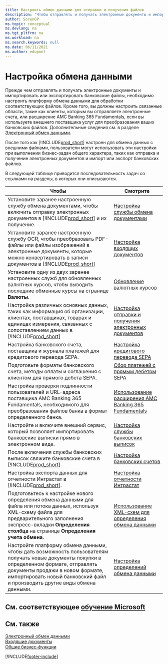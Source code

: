 ```yaml
---
title: Настроить обмен данными для отправки и получения файлов
description: 'Чтобы отправлять и получать электронные документы и импортировать или экспортировать банковские файлы, необходимо настроить платформу обмена данными для обмена внешними файлами.'
author: SorenGP
ms.topic: conceptual
ms.devlang: na
ms.tgt_pltfrm: na
ms.workload: na
ms.search.keywords: null
ms.date: 06/11/2021
ms.author: edupont
---
```

# <a name="setting-up-data-exchange"></a><a name="setting-up-data-exchange"></a>Настройка обмена данными

Прежде чем отправлять и получать электронные документы и импортировать или экспортировать банковские файлы, необходимо настроить платформу обмена данными для обработки соответствующих файлов. Кроме того, вы должны настроить связанные области, такие как клиенты, которым вы отправляете электронные счета, или расширение AMC Banking 365 Fundamentals, если вы используете внешнего поставщика услуг для преобразования ваших банковских файлов. Дополнительные сведения см. в разделе [Электронный обмен данными](across-data-exchange.md).  

 После того как [!INCLUDE[prod_short](includes/prod_short.md)] настроен для обмена данных с внешними файлами, пользователи могут использовать эти настройки при выполнении бизнес-задач общего характера, таких как отправка и получение электронных документов и импорт или экспорт банковских файлов.  

 В следующей таблице приводится последовательность задач со ссылками на разделы, в которых они описываются.  

|**Чтобы**|**Смотрите**|  
|------------|-------------|  
|Установите заранее настроенную службу обмена документами, чтобы включить отправку электронных документов в [!INCLUDE[prod_short](includes/prod_short.md)] и их получение.|[Настройка службы обмена документами](across-how-to-set-up-a-document-exchange-service.md)|  
|Установите заранее настроенную службу OCR, чтобы преобразовать PDF\-файлы или файлы изображений в электронные документы, которые можно конвертировать в записи документов в [!INCLUDE[prod_short](includes/prod_short.md)]|[Настройка входящих документов](across-how-setup-income-documents.md)|  
|Установите одну из двух заранее настроенных служб для обновленных валютных курсов, чтобы выводить последние обменные курсы на странице **Валюты**.|[Обновление валютных курсов](finance-how-update-currencies.md)|  
|Настройка различных основных данных, таких как информация об организации, клиентах, поставщиках, товарах и единицах измерения, связанных с сопоставлением данных в [!INCLUDE[prod_short](includes/prod_short.md)]|[Настройка отправки и получения электронных документов](across-how-to-set-up-electronic-document-sending-and-receiving.md)|  
|Настройка банковского счета, поставщика и журнала платежей для кредитового перевода SEPA.|[Настройка кредитового перевода SEPA](finance-make-payments-with-bank-data-conversion-service-or-sepa-credit-transfer.md#setting-up-sepa-credit-transfer)|  
|Подготовьте форматы банковского счета, методы оплаты и соглашения с клиентом для прямого дебета SEPA.|[Сбор платежей с прямым дебетом SEPA](finance-collect-payments-with-sepa-direct-debit.md)|  
|Настройка проверки подлинности пользователей и URL-адреса поставщика AMC Banking 365 Fundamentals, необходимого для преобразования файлов банка в формат определенного банка.|[Использование расширения AMC Banking 365 Fundamentals](ui-extensions-amc-banking.md)|  
|Настройте и включите внешний сервис, который позволяет импортировать банковские выписки прямо в электронном виде.|[Настройка службы банковских выписок](bank-how-setup-bank-statement-service.md)|  
|После включения службы банковских выписок свяжите банковские счета в [!INCLUDE[prod_short](includes/prod_short.md)]|[Настройка банковских счетов](bank-how-setup-bank-accounts.md)|  
|Настройка экспорта данных для отчетности Интрастат в [!INCLUDE[prod_short](includes/prod_short.md)].|[Настройка отчетности Интрастат](finance-how-setup-report-intrastat.md)|
|Подготовьтесь к настройке нового определения обмена данными для файла или потока данных, используя XML-схему файла для предварительного заполнения экспресс\-вкладки **Определения столбца** на странице **Определения учета обмена**.|[Использование XML-схем для определения обмена данными](across-how-to-use-xml-schemas-to-prepare-data-exchange-definitions.md)|  
|Настройте платформу обмена данными, чтобы дать возможность пользователям получать новые документы покупки в определенном формате, отправлять документы продажи в новом формате, импортировать новый банковский файл и производить другие виды обмена данными.|[Настройка определений обмена данными](across-how-to-set-up-data-exchange-definitions.md)|  

## <a name="see-related-microsoft-training"></a><a name="see-related-microsoft-training"></a>См. соответствующее [обучение Microsoft](/training/modules/electronic-documents-dynamics-365-business-central/)

## <a name="see-also"></a><a name="see-also"></a>См. также

[Электронный обмен данными](across-data-exchange.md)  
[Входящие документы](across-income-documents.md)  
[Общие бизнес-функции](ui-across-business-areas.md)  


[!INCLUDE[footer-include](includes/footer-banner.md)]
